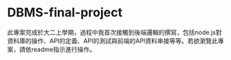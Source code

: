 # DBMS-final-project
此專案完成於大二上學期，過程中我首次接觸到後端邏輯的撰寫，包括node.js對資料庫的操作、API的定義、API的測試與前端的API資料串接等等。若欲瀏覽此專案，請依readme指示進行操作。
